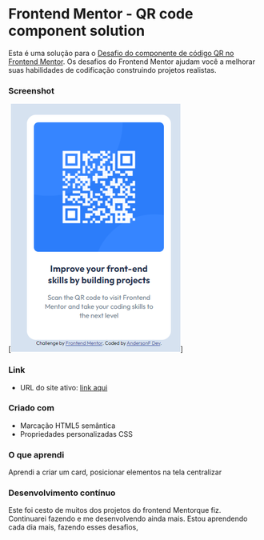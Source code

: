 # Frontend Mentor - QR code component solution
Esta é uma solução para o [Desafio do componente de código QR no Frontend Mentor](https://www.frontendmentor.io/challenges/recipe-page-KiTsR8QQKm). Os desafios do Frontend Mentor ajudam você a melhorar suas habilidades de codificação construindo projetos realistas.


### Screenshot

[<img src="./images/Screenshot_30.png" alt="gif da tela inicial do projeto cartão de resumo do pedido no Frontend Mentor">]



### Link


- URL do site ativo: [link aqui](https://andersonf-dev.github.io/qr-code-component/)



### Criado com

- Marcação HTML5 semântica
- Propriedades personalizadas CSS




### O que aprendi

Aprendi a criar um card, posicionar elementos na tela centralizar


### Desenvolvimento contínuo

Este foi cesto de muitos dos projetos do frontend Mentorque fiz. Continuarei fazendo e me desenvolvendo ainda mais. Estou aprendendo cada dia mais, fazendo esses desafios, 
